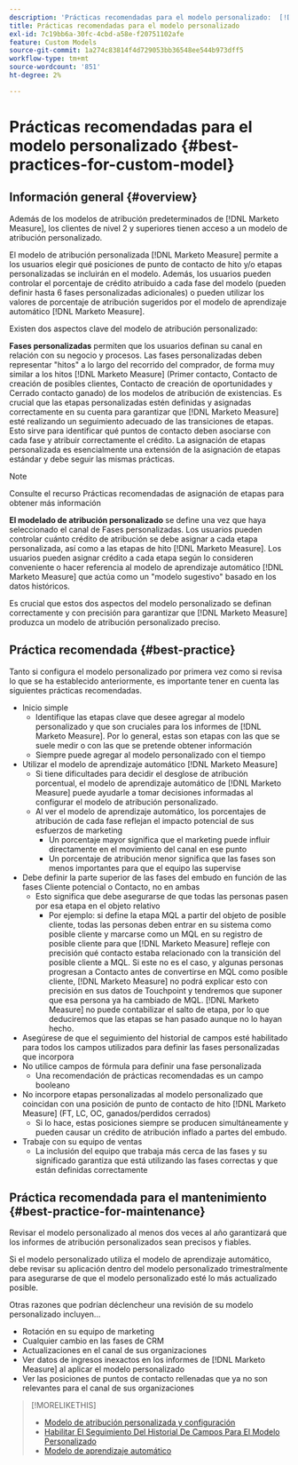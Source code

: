 ```yaml
---
description: 'Prácticas recomendadas para el modelo personalizado:  [!DNL Marketo Measure]'
title: Prácticas recomendadas para el modelo personalizado
exl-id: 7c19bb6a-30fc-4cbd-a58e-f20751102afe
feature: Custom Models
source-git-commit: 1a274c83814f4d729053bb36548ee544b973dff5
workflow-type: tm+mt
source-wordcount: '851'
ht-degree: 2%

---
```


# Prácticas recomendadas para el modelo personalizado {#best-practices-for-custom-model}

## Información general {#overview}

Además de los modelos de atribución predeterminados de [!DNL Marketo Measure], los clientes de nivel 2 y superiores tienen acceso a un modelo de atribución personalizado.

El modelo de atribución personalizada [!DNL Marketo Measure] permite a los usuarios elegir qué posiciones de punto de contacto de hito y/o etapas personalizadas se incluirán en el modelo. Además, los usuarios pueden controlar el porcentaje de crédito atribuido a cada fase del modelo (pueden definir hasta 6 fases personalizadas adicionales) o pueden utilizar los valores de porcentaje de atribución sugeridos por el modelo de aprendizaje automático [!DNL Marketo Measure].

Existen dos aspectos clave del modelo de atribución personalizado:

**Fases personalizadas** permiten que los usuarios definan su canal en relación con su negocio y procesos. Las fases personalizadas deben representar &quot;hitos&quot; a lo largo del recorrido del comprador, de forma muy similar a los hitos [!DNL Marketo Measure] (Primer contacto, Contacto de creación de posibles clientes, Contacto de creación de oportunidades y Cerrado contacto ganado) de los modelos de atribución de existencias. Es crucial que las etapas personalizadas estén definidas y asignadas correctamente en su cuenta para garantizar que [!DNL Marketo Measure] esté realizando un seguimiento adecuado de las transiciones de etapas. Esto sirve para identificar qué puntos de contacto deben asociarse con cada fase y atribuir correctamente el crédito. La asignación de etapas personalizada es esencialmente una extensión de la asignación de etapas estándar y debe seguir las mismas prácticas.

>[!NOTE]
>
>Consulte el recurso Prácticas recomendadas de asignación de etapas para obtener más información

**El modelado de atribución personalizado** se define una vez que haya seleccionado el canal de Fases personalizadas. Los usuarios pueden controlar cuánto crédito de atribución se debe asignar a cada etapa personalizada, así como a las etapas de hito [!DNL Marketo Measure]. Los usuarios pueden asignar crédito a cada etapa según lo consideren conveniente o hacer referencia al modelo de aprendizaje automático [!DNL Marketo Measure] que actúa como un &quot;modelo sugestivo&quot; basado en los datos históricos.

Es crucial que estos dos aspectos del modelo personalizado se definan correctamente y con precisión para garantizar que [!DNL Marketo Measure] produzca un modelo de atribución personalizado preciso.

## Práctica recomendada {#best-practice}

Tanto si configura el modelo personalizado por primera vez como si revisa lo que se ha establecido anteriormente, es importante tener en cuenta las siguientes prácticas recomendadas.

* Inicio simple
   * Identifique las etapas clave que desee agregar al modelo personalizado y que son cruciales para los informes de [!DNL Marketo Measure]. Por lo general, estas son etapas con las que se suele medir o con las que se pretende obtener información
   * Siempre puede agregar al modelo personalizado con el tiempo
* Utilizar el modelo de aprendizaje automático [!DNL Marketo Measure]
   * Si tiene dificultades para decidir el desglose de atribución porcentual, el modelo de aprendizaje automático de [!DNL Marketo Measure] puede ayudarle a tomar decisiones informadas al configurar el modelo de atribución personalizado.
   * Al ver el modelo de aprendizaje automático, los porcentajes de atribución de cada fase reflejan el impacto potencial de sus esfuerzos de marketing
      * Un porcentaje mayor significa que el marketing puede influir directamente en el movimiento del canal en ese punto
      * Un porcentaje de atribución menor significa que las fases son menos importantes para que el equipo las supervise
* Debe definir la parte superior de las fases del embudo en función de las fases Cliente potencial o Contacto, no en ambas
   * Esto significa que debe asegurarse de que todas las personas pasen por esa etapa en el objeto relativo
      * Por ejemplo: si define la etapa MQL a partir del objeto de posible cliente, todas las personas deben entrar en su sistema como posible cliente y marcarse como un MQL en su registro de posible cliente para que [!DNL Marketo Measure] refleje con precisión qué contacto estaba relacionado con la transición del posible cliente a MQL. Si este no es el caso, y algunas personas progresan a Contacto antes de convertirse en MQL como posible cliente, [!DNL Marketo Measure] no podrá explicar esto con precisión en sus datos de Touchpoint y tendremos que suponer que esa persona ya ha cambiado de MQL. [!DNL Marketo Measure] no puede contabilizar el salto de etapa, por lo que deduciremos que las etapas se han pasado aunque no lo hayan hecho.
* Asegúrese de que el seguimiento del historial de campos esté habilitado para todos los campos utilizados para definir las fases personalizadas que incorpora
* No utilice campos de fórmula para definir una fase personalizada
   * Una recomendación de prácticas recomendadas es un campo booleano
* No incorpore etapas personalizadas al modelo personalizado que coincidan con una posición de punto de contacto de hito [!DNL Marketo Measure] (FT, LC, OC, ganados/perdidos cerrados)
   * Si lo hace, estas posiciones siempre se producen simultáneamente y pueden causar un crédito de atribución inflado a partes del embudo.
* Trabaje con su equipo de ventas
   * La inclusión del equipo que trabaja más cerca de las fases y su significado garantiza que está utilizando las fases correctas y que están definidas correctamente

## Práctica recomendada para el mantenimiento {#best-practice-for-maintenance}

Revisar el modelo personalizado al menos dos veces al año garantizará que los informes de atribución personalizados sean precisos y fiables.

Si el modelo personalizado utiliza el modelo de aprendizaje automático, debe revisar su aplicación dentro del modelo personalizado trimestralmente para asegurarse de que el modelo personalizado esté lo más actualizado posible.

Otras razones que podrían déclencheur una revisión de su modelo personalizado incluyen...

* Rotación en su equipo de marketing
* Cualquier cambio en las fases de CRM
* Actualizaciones en el canal de sus organizaciones
* Ver datos de ingresos inexactos en los informes de [!DNL Marketo Measure] al aplicar el modelo personalizado
* Ver las posiciones de puntos de contacto rellenadas que ya no son relevantes para el canal de sus organizaciones

>[!MORELIKETHIS]
>
>* [Modelo de atribución personalizada y configuración](/help/advanced-marketo-measure-features/custom-attribution-models/custom-attribution-model-and-setup.md)
>* [Habilitar El Seguimiento Del Historial De Campos Para El Modelo Personalizado](/help/advanced-marketo-measure-features/custom-attribution-models/custom-model-setup-enable-field-history-tracking.md)
>* [Modelo de aprendizaje automático](/help/advanced-marketo-measure-features/custom-attribution-models/machine-learning-model-faq.md)
